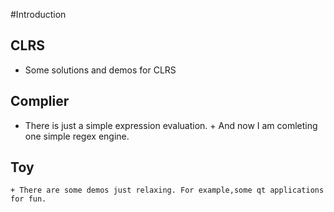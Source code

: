 #Introduction

## CLRS
  +  Some solutions and demos for CLRS

## Complier
   + There is just a simple expression evaluation.
    + And now I am comleting one simple regex engine.

## Toy
    + There are some demos just relaxing. For example,some qt applications for fun.
